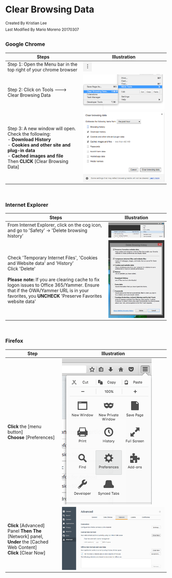 # Clear Browsing Data
<sup>Created By Kristian Lee <br> Last Modified By Mario Moreno 20170307</sup>


### Google Chrome

|		Steps				|			Illustration 			|
|---------------------------|-----------------------------------|
|Step 1: Open the Menu bar in the top right of your chrome browser|![GoogleChrome_Menu_Icon](https://github.com/stephanmario/Markdown_Images/blob/master/GooglChrome_MenuIcon.png)|
|Step 2: Click on Tools ---> Clear Browsing Data|![GoogleChrome_Menu_Tools](https://github.com/stephanmario/Markdown_Images/blob/master/GoogleChrome_ClearBrowsingDataMenu.jpeg)|
|Step 3: A new window will open. Check the following: <br> - **Download History** <br> - **Cookies and other site and plug-in data** <br> - **Cached images and file** <br> Then **CLICK** [Clear Browsing Data]|![ClearBrowserCheckBox](https://github.com/stephanmario/Markdown_Images/blob/master/GoogleClearBrowsingData_checkBox.png) |
<br>

### Internet Explorer
|		Steps		|		Illustration 		|
|-------------------|---------------------------|
|From Internet Explorer, click on the cog icon, and go to 'Safety' -> 'Delete browsing history'|![CogIconDeleteBrowsingHist](https://github.com/stephanmario/Markdown_Images/blob/master/InternetExplorer_Safety_DeleteHistory.png)	|
|Check 'Temporary Internet Files', 'Cookies and Website data' and 'History' <br> Click 'Delete'<br><br> **Please note:** If you are clearing cache to fix logon issues to Office 365/Yammer. Ensure that if the OWA/Yammer URL is in your favorites, you **UNCHECK** 'Preserve Favorites website data'|![DeleteBrowserHistory_checkBox](https://github.com/stephanmario/Markdown_Images/blob/master/InternetExplorer_DeleteCheckBox.png)|
<br>

### Firefox
|	Step	|	Illustration	|
|-------|-------|
|**Click** the [menu button] <br> **Choose** [Preferences]|![FireFox_Menu_preferences](https://github.com/stephanmario/Markdown_Images/blob/master/FirefoxMenu_Icon.png)		|
|**Click** [Advanced] Panel  **Then The** [Network] panel,<br> **Under** the [Cached Web Content] <br> **Click** [Clear Now]|![FirefoxClearCache](https://github.com/stephanmario/Markdown_Images/blob/master/FireFox_clearCache.png) |

